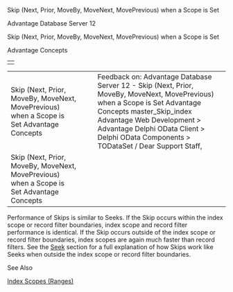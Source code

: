 Skip (Next, Prior, MoveBy, MoveNext, MovePrevious) when a Scope is Set




Advantage Database Server 12  

Skip (Next, Prior, MoveBy, MoveNext, MovePrevious) when a Scope is Set

Advantage Concepts

|  |
| --- |
|  |

|  |  |  |  |  |
| --- | --- | --- | --- | --- |
| Skip (Next, Prior, MoveBy, MoveNext, MovePrevious) when a Scope is Set  Advantage Concepts |  |  | Feedback on: Advantage Database Server 12 - Skip (Next, Prior, MoveBy, MoveNext, MovePrevious) when a Scope is Set Advantage Concepts master\_Skip\_index Advantage Web Development > Advantage Delphi OData Client > Delphi OData Components > TODataSet / Dear Support Staff, |  |
| Skip (Next, Prior, MoveBy, MoveNext, MovePrevious) when a Scope is Set  Advantage Concepts |  |  |  |  |

Performance of Skips is similar to Seeks. If the Skip occurs within the index scope or record filter boundaries, index scope and record filter performance is identical. If the Skip occurs outside of the index scope or record filter boundaries, index scopes are again much faster than record filters. See the [Seek](master_seek_index.htm) section for a full explanation of how Skips work like Seeks when outside the index scope or record filter boundaries.

See Also

[Index Scopes (Ranges)](master_index_scopes_ranges.htm)